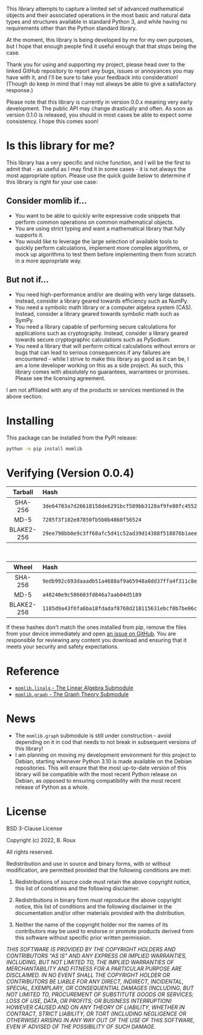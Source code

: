 This library attempts to capture a limited set of advanced mathematical
    objects and their associated operations in the most basic and
    natural data types and structures available in standard Python 3,
    and while having no requirements other than the Python standard
    library.

At the moment, this library is being developed by me for my own
    purposes, but I hope that enough people find it useful enough that
    that stops being the case.

Thank you for using and supporting my project, please head over to the
    linked GitHub repository to report any bugs, issues or annoyances
    you may have with it, and I'll be sure to take your feedback into
    consideration! (Though do keep in mind that I may not always be able
    to give a satisfactory response.)

Please note that this library is currently in version 0.0.x meaning
    very early development. The public API may change drastically and
    often. As soon as version 0.1.0 is released, you should in most
    cases be able to expect some consistency. I hope this comes soon!

# Is this library for me?

This library has a very specific and niche function, and I will be the
    first to admit that - as useful as I may find it in some cases - 
    it is not always the most appropriate option. Please use the
    quick guide below to determine if this library is right for your
    use case:

## Consider momlib if...

- You want to be able to quickly write expressive code snippets that
    perform common operations on common mathematical objects.
- You are using strict typing and want a mathematical library that
    fully supports it.
- You would like to leverage the large selection of available tools
    to quickly perform calculations, implement more complex algorithms,
    or mock up algorithms to test them before implementing them from
    scratch in a more appropriate way.

## But not if...

- You need high-performance and/or are dealing with very large datasets.
    Instead, consider a library geared towards efficiency such as
    NumPy.
- You need a symbolic math library or a computer algebra system (CAS).
    Instead, consider a library geared towards symbolic math such as
    SymPy.
- You need a library capable of performing secure calculations for
    applications such as cryptography. Instead, consider a library
    geared towards secure cryptographic calculations such as PySodium.
- You need a library that will perform critical calculations without
    errors or bugs that can lead to serious consequences if any failures
    are encountered - while I strive to make this library as good as it
    can be, I am a lone developer working on this as a side project.
    As such, this library comes with absolutely no guarantees,
    warrantees or promises. Please see the licensing agreement.

I am not affiliated with any of the products or services mentioned in
    the above section.

# Installing

This package can be installed from the PyPI release:

```sh
python -m pip install momlib
```

# Verifying (Version 0.0.4)

| Tarball | Hash |
|:--:|:--|
| SHA-256 | `3de64703a7d26618158de6291bcf589bb3128af9fe08fc45524acebd18e029dd` |
| MD-5 | `7285f3f182e87850fb5b0b4860f56524` |
| BLAKE2-256 | `29ee798bb0e9c3ff68afc5d41c52ad39d14388f518876b1aeef7c80a813e7633` |

&nbsp;

| Wheel | Hash |
|:--:|:--|
| SHA-256 | `9edb992c693daaadb51a4688af9a65948a0dd37ffa4f311c8e92cd4525fd8916` |
| MD-5 | `a48240e9c586603fd846a7aab04d5189` |
| BLAKE2-256 | `1185d9a43f6fa6ba18fdadaf8768d218115631ebcf0b7be06cea2e173d9f9118` |

If these hashes don't match the ones installed from pip, remove the files
from your device immediately and open
[an issue on GitHub](https://github.com/B-Roux/momlib/issues). You are responsible
for reviewing any content you download and ensuring that it meets your security
and safety expectations.

# Reference

- [`momlib.linalg` - The Linear Algebra Submodule](./linalg)
- [`momlib.graph` - The Graph Theory Submodule](./graph)

# News

- The `momlib.graph` submodule is still under construction - avoid
    depending on it in cod that needs to not break in subsequent
    versions of this library!
- I am planning on moving my development environment for this project
    to Debian, starting whenever Python 3.10 is made available on the 
    Debian repositories. This will ensure that the most up-to-date
    version of this library will be compatible with the most recent
    Python release on Debian, as opposed to ensuring compatibility
    with the most recent release of Python as a whole.

# License

BSD 3-Clause License

Copyright (c) 2022, B. Roux

All rights reserved.

Redistribution and use in source and binary forms, with or without
modification, are permitted provided that the following conditions are met:

1. Redistributions of source code must retain the above copyright notice, this
   list of conditions and the following disclaimer.

2. Redistributions in binary form must reproduce the above copyright notice,
   this list of conditions and the following disclaimer in the documentation
   and/or other materials provided with the distribution.

3. Neither the name of the copyright holder nor the names of its
   contributors may be used to endorse or promote products derived from
   this software without specific prior written permission.

*THIS SOFTWARE IS PROVIDED BY THE COPYRIGHT HOLDERS AND CONTRIBUTORS "AS IS"
AND ANY EXPRESS OR IMPLIED WARRANTIES, INCLUDING, BUT NOT LIMITED TO, THE
IMPLIED WARRANTIES OF MERCHANTABILITY AND FITNESS FOR A PARTICULAR PURPOSE ARE
DISCLAIMED. IN NO EVENT SHALL THE COPYRIGHT HOLDER OR CONTRIBUTORS BE LIABLE
FOR ANY DIRECT, INDIRECT, INCIDENTAL, SPECIAL, EXEMPLARY, OR CONSEQUENTIAL
DAMAGES (INCLUDING, BUT NOT LIMITED TO, PROCUREMENT OF SUBSTITUTE GOODS OR
SERVICES; LOSS OF USE, DATA, OR PROFITS; OR BUSINESS INTERRUPTION) HOWEVER
CAUSED AND ON ANY THEORY OF LIABILITY, WHETHER IN CONTRACT, STRICT LIABILITY,
OR TORT (INCLUDING NEGLIGENCE OR OTHERWISE) ARISING IN ANY WAY OUT OF THE USE
OF THIS SOFTWARE, EVEN IF ADVISED OF THE POSSIBILITY OF SUCH DAMAGE.*
